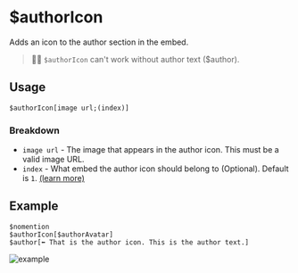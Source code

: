 # $authorIcon
Adds an icon to the author section in the embed.
> 🧙‍♂️ `$authorIcon` can't work without author text ($author).

## Usage
```
$authorIcon[image url;(index)]
```

### Breakdown
- `image url` - The image that appears in the author icon. This must be a valid image URL.
- `index` - What embed the author icon should belong to (Optional). Default is `1`. [(learn more)](/src/resources/embedIndexes.md)

## Example
```
$nomention
$authorIcon[$authorAvatar]
$author[⬅️ That is the author icon. This is the author text.]
```

![example](https://user-images.githubusercontent.com/69215413/125960772-6234a8ae-f96f-4ff9-9fac-1a634ef3cc4d.png)
